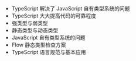 - TypeScript 解决了 JavaScript 自有类型系统的问题
- TypeScript 大大提高代码的可靠程度
- 强类型与弱类型
- 静态类型与动态类型
- JavaScript 自有类型系统的问题
- Flow 静态类型检查方案
- TypeScript 语言规范与基本应用
